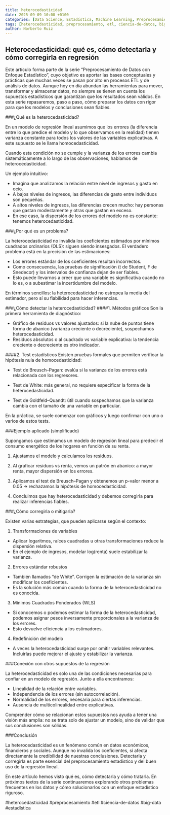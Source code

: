 ```yaml
---
title: heterocedasticidad
date: 2025-09-09 10:00 +0100
categories: [Data Science, Estadística, Machine Learning, Preprocesamiento]
tags: [heterocedasticidad, preprocesamiento, etl, ciencia-de-datos, big-data, estadística]
author: Norberto Ruiz
---
```


## Heterocedasticidad: qué es, cómo detectarla y cómo corregirla en regresión

Este artículo forma parte de la serie “Preprocesamiento de Datos con Enfoque Estadístico”, cuyo objetivo es aportar las bases conceptuales y prácticas que muchas veces se pasan por alto en procesos ETL y de análisis de datos. Aunque hoy en día abundan las herramientas para mover, transformar y almacenar datos, no siempre se tienen en cuenta los supuestos estadísticos que garantizan que los resultados sean válidos. En esta serie repasaremos, paso a paso, cómo preparar los datos con rigor para que los modelos y conclusiones sean fiables.


###¿Qué es la heterocedasticidad?

En un modelo de regresión lineal asumimos que los errores (la diferencia entre lo que predice el modelo y lo que observamos en la realidad) tienen varianza constante para todos los valores de las variables explicativas. A este supuesto se le llama homocedasticidad.

Cuando esta condición no se cumple y la varianza de los errores cambia sistemáticamente a lo largo de las observaciones, hablamos de heterocedasticidad.

Un ejemplo intuitivo:
- Imagina que analizamos la relación entre nivel de ingresos y gasto en ocio.
- A bajos niveles de ingresos, las diferencias de gasto entre individuos son pequeñas.
- A altos niveles de ingresos, las diferencias crecen mucho: hay personas que gastan modestamente y otras que gastan en exceso.
- En ese caso, la dispersión de los errores del modelo no es constante: tenemos heterocedasticidad.

###¿Por qué es un problema?

La heterocedasticidad no invalida los coeficientes estimados por mínimos cuadrados ordinarios (OLS): siguen siendo insesgados. El verdadero problema está en la precisión de las estimaciones:

- Los errores estándar de los coeficientes resultan incorrectos.
- Como consecuencia, las pruebas de significación (t de Student, F de Snedecor) y los intervalos de confianza dejan de ser fiables.
- Esto puede llevarnos a creer que una variable es significativa cuando no lo es, o a subestimar la incertidumbre del modelo.

En términos sencillos: la heterocedasticidad no estropea la media del estimador, pero sí su fiabilidad para hacer inferencias.

###¿Cómo detectar la heterocedasticidad?
####1. Métodos gráficos
Son la primera herramienta de diagnóstico:
- Gráfico de residuos vs valores ajustados: si la nube de puntos tiene forma de abanico (varianza creciente o decreciente), sospechamos heterocedasticidad.
- Residuos absolutos o al cuadrado vs variable explicativa: la tendencia creciente o decreciente es otro indicador.

####2. Test estadísticos
Existen pruebas formales que permiten verificar la hipótesis nula de homocedasticidad:

- Test de Breusch–Pagan: evalúa si la varianza de los errores está relacionada con los regresores.

- Test de White: más general, no requiere especificar la forma de la heterocedasticidad.

- Test de Goldfeld–Quandt: útil cuando sospechamos que la varianza cambia con el tamaño de una variable en particular.

En la práctica, se suele comenzar con gráficos y luego confirmar con uno o varios de estos tests.

###Ejemplo aplicado (simplificado)

Supongamos que estimamos un modelo de regresión lineal para predecir el consumo energético de los hogares en función de su renta.

1. Ajustamos el modelo y calculamos los residuos.

2. Al graficar residuos vs renta, vemos un patrón en abanico: a mayor renta, mayor dispersión en los errores.

3. Aplicamos el test de Breusch–Pagan y obtenemos un p-valor menor a 0.05 → rechazamos la hipótesis de homocedasticidad.

4. Concluimos que hay heterocedasticidad y debemos corregirla para realizar inferencias fiables.

###¿Cómo corregirla o mitigarla?

Existen varias estrategias, que pueden aplicarse según el contexto:

1. Transformaciones de variables
- Aplicar logaritmos, raíces cuadradas u otras transformaciones reduce la dispersión relativa.
- En el ejemplo de ingresos, modelar log(renta) suele estabilizar la varianza.

2. Errores estándar robustos
- También llamados “de White”. Corrigen la estimación de la varianza sin modificar los coeficientes.
- Es la solución más común cuando la forma de la heterocedasticidad no es conocida.

3. Mínimos Cuadrados Ponderados (WLS)
- Si conocemos o podemos estimar la forma de la heterocedasticidad, podemos asignar pesos inversamente proporcionales a la varianza de los errores.
- Esto devuelve eficiencia a los estimadores.

4. Redefinición del modelo
- A veces la heterocedasticidad surge por omitir variables relevantes. Incluirlas puede mejorar el ajuste y estabilizar la varianza.

###Conexión con otros supuestos de la regresión

La heterocedasticidad es solo una de las condiciones necesarias para confiar en un modelo de regresión. Junto a ella encontramos:
- Linealidad de la relación entre variables.
- Independencia de los errores (sin autocorrelación).
- Normalidad de los errores, necesaria para ciertas inferencias.
- Ausencia de multicolinealidad entre explicativas.

Comprender cómo se relacionan estos supuestos nos ayuda a tener una visión más amplia: no se trata solo de ajustar un modelo, sino de validar que sus conclusiones son sólidas.

###Conclusión

La heterocedasticidad es un fenómeno común en datos económicos, financieros y sociales. Aunque no invalida los coeficientes, sí afecta directamente la credibilidad de nuestras conclusiones. Detectarla y corregirla es parte esencial del preprocesamiento estadístico y del buen uso de la regresión lineal.

En este artículo hemos visto qué es, cómo detectarla y cómo tratarla. En próximos textos de la serie continuaremos explorando otros problemas frecuentes en los datos y cómo solucionarlos con un enfoque estadístico riguroso.

\#heterocedasticidad \#preprocesamiento \#etl \#ciencia-de-datos \#big-data \#estadística 
